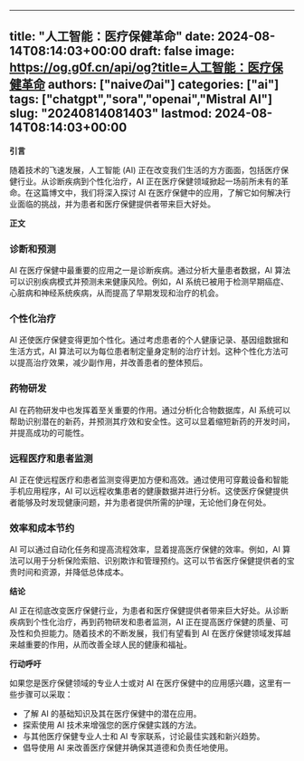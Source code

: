 
---
title: "人工智能：医疗保健革命"
date: 2024-08-14T08:14:03+00:00
draft: false
image: https://og.g0f.cn/api/og?title=人工智能：医疗保健革命
authors: ["naiveのai"]
categories: ["ai"]
tags: ["chatgpt","sora","openai","Mistral AI"]
slug: "20240814081403"
lastmod: 2024-08-14T08:14:03+00:00
---
**引言**

随着技术的飞速发展，人工智能 (AI) 正在改变我们生活的方方面面，包括医疗保健行业。从诊断疾病到个性化治疗，AI 正在医疗保健领域掀起一场前所未有的革命。在这篇博文中，我们将深入探讨 AI 在医疗保健中的应用，了解它如何解决行业面临的挑战，并为患者和医疗保健提供者带来巨大好处。

**正文**

### 诊断和预测

AI 在医疗保健中最重要的应用之一是诊断疾病。通过分析大量患者数据，AI 算法可以识别疾病模式并预测未来健康风险。例如，AI 系统已被用于检测早期癌症、心脏病和神经系统疾病，从而提高了早期发现和治疗的机会。

### 个性化治疗

AI 还使医疗保健变得更加个性化。通过考虑患者的个人健康记录、基因组数据和生活方式，AI 算法可以为每位患者制定量身定制的治疗计划。这种个性化方法可以提高治疗效果，减少副作用，并改善患者的整体预后。

### 药物研发

AI 在药物研发中也发挥着至关重要的作用。通过分析化合物数据库，AI 系统可以帮助识别潜在的新药，并预测其疗效和安全性。这可以显着缩短新药的开发时间，并提高成功的可能性。

### 远程医疗和患者监测

AI 正在使远程医疗和患者监测变得更加方便和高效。通过使用可穿戴设备和智能手机应用程序，AI 可以远程收集患者的健康数据并进行分析。这使医疗保健提供者能够及时发现健康问题，并为患者提供所需的护理，无论他们身在何处。

### 效率和成本节约

AI 可以通过自动化任务和提高流程效率，显着提高医疗保健的效率。例如，AI 算法可以用于分析保险索赔、识别欺诈和管理预约。这可以节省医疗保健提供者的宝贵时间和资源，并降低总体成本。

**结论**

AI 正在彻底改变医疗保健行业，为患者和医疗保健提供者带来巨大好处。从诊断疾病到个性化治疗，再到药物研发和患者监测，AI 正在提高医疗保健的质量、可及性和负担能力。随着技术的不断发展，我们有望看到 AI 在医疗保健领域发挥越来越重要的作用，从而改善全球人民的健康和福祉。

**行动呼吁**

如果您是医疗保健领域的专业人士或对 AI 在医疗保健中的应用感兴趣，这里有一些步骤可以采取：

* 了解 AI 的基础知识及其在医疗保健中的潜在应用。
* 探索使用 AI 技术来增强您的医疗保健实践的方法。
* 与其他医疗保健专业人士和 AI 专家联系，讨论最佳实践和新兴趋势。
* 倡导使用 AI 来改善医疗保健并确保其道德和负责任地使用。